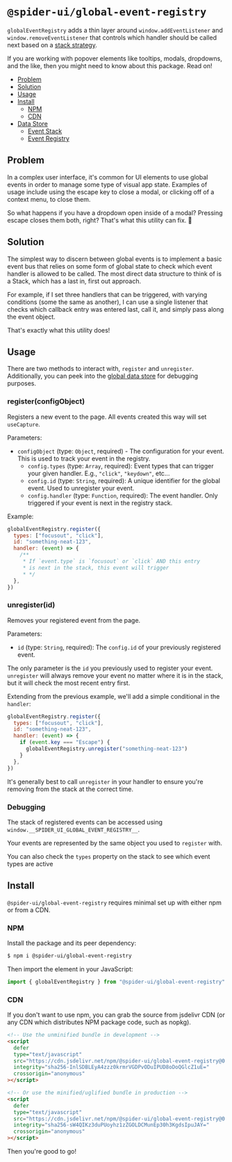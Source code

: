 # `@spider-ui/global-event-registry`

`globalEventRegistry` adds a thin layer around `window.addEventListener` and `window.removeEventListener` that controls which handler should be called next based on a [stack strategy](https://en.wikibooks.org/wiki/Data_Structures/Stacks_and_Queues#stacks).

If you are working with popover elements like tooltips, modals, dropdowns, and the like, then you might need to know about this package. Read on!

- [Problem](#problem)
- [Solution](#solution)
- [Usage](#usage)
- [Install](#install)
  - [NPM](#npm)
  - [CDN](#cdn)
- [Data Store](#data-store)
  - [Event Stack](#event-stack)
  - [Event Registry](#event-registry)

## Problem

In a complex user interface, it's common for UI elements to use global events in order to manage some type of visual app state. Examples of usage include using the escape key to close a modal, or clicking off of a context menu, to close them.

So what happens if you have a dropdown open inside of a modal? Pressing escape closes them both, right? That's what this utility can fix. 🎉

## Solution

The simplest way to discern between global events is to implement a basic event bus that relies on some form of global state to check which event handler is allowed to be called. The most direct data structure to think of is a Stack, which has a last in, first out approach.

For example, if I set three handlers that can be triggered, with varying conditions (some the same as another), I can use a single listener that checks which callback entry was entered last, call it, and simply pass along the event object.

That's exactly what this utility does!

## Usage

There are two methods to interact with, `register` and `unregister`. Additionally, you can peek into the [global data store](#debugging) for debugging purposes.

### register(configObject)

Registers a new event to the page. All events created this way will set `useCapture`.

Parameters:

- `configObject` (type: `Object`, required) - The configuration for your event. This is used to track your event in the registry.
  - `config.types` (type: `Array`, required): Event types that can trigger your given handler. E.g., `"click"`, `"keydown"`, etc...
  - `config.id` (type: `String`, required): A unique identifier for the global event. Used to unregister your event.
  - `config.handler` (type: `Function`, required): The event handler. Only triggered if your event is next in the registry stack.

Example:

```js
globalEventRegistry.register({
  types: ["focusout", "click"],
  id: "something-neat-123",
  handler: (event) => {
    /**
     * If `event.type` is `focusout` or `click` AND this entry
     * is next in the stack, this event will trigger
     * */
  },
})
```

### unregister(id)

Removes your registered event from the page.

Parameters:

- `id` (type: `String`, required): The `config.id` of your previously registered event.

The only parameter is the `id` you previously used to register your event. `unregister` will always remove your event no matter where it is in the stack, but it will check the most recent entry first.

Extending from the previous example, we'll add a simple conditional in the `handler`:

```js
globalEventRegistry.register({
  types: ["focusout", "click"],
  id: "something-neat-123",
  handler: (event) => {
    if (event.key === "Escape") {
      globalEventRegistry.unregister("something-neat-123")
    }
  },
})
```

It's generally best to call `unregister` in your handler to ensure you're removing from the stack at the correct time.

### Debugging

The stack of registered events can be accessed using `window.__SPIDER_UI_GLOBAL_EVENT_REGISTRY__`.

Your events are represented by the same object you used to `register` with.

You can also check the `types` property on the stack to see which event types are active

## Install

`@spider-ui/global-event-registry` requires minimal set up with either npm or from a CDN.

### NPM

Install the package and its peer dependency:

```sh
$ npm i @spider-ui/global-event-registry
```

Then import the element in your JavaScript:

```js
import { globalEventRegistry } from "@spider-ui/global-event-registry"
```

### CDN

If you don't want to use npm, you can grab the source from jsdelivr CDN (or any CDN which distributes NPM package code, such as nopkg).

```html
<!-- Use the unminified bundle in development -->
<script
  defer
  type="text/javascript"
  src="https://cdn.jsdelivr.net/npm/@spider-ui/global-event-registry@0.2.7/dist/global-event-registry.js"
  integrity="sha256-InlSDBLEyA4zzz0krmrVGDPvODuIPUD8oDoQGlcZ1uE="
  crossorigin="anonymous"
></script>

<!-- Or use the minified/uglified bundle in production -->
<script
  defer
  type="text/javascript"
  src="https://cdn.jsdelivr.net/npm/@spider-ui/global-event-registry@0.2.7/dist/global-event-registry.min.js"
  integrity="sha256-sW4QIKz3duPUoyhz1zZGOLDCMunEp30h3KgdsIpuJAY="
  crossorigin="anonymous"
></script>
```

Then you're good to go!
